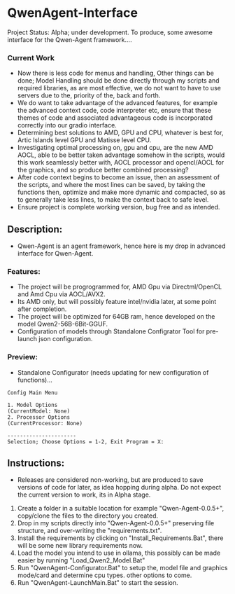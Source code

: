 # QwenAgent-Interface
Project Status: Alpha; under development. To produce, some awesome interface for the Qwen-Agent framework....

### Current Work

- Now there is less code for menus and handling, Other things can be done; Model Handling should be done directly through my scripts and required libraries, as are most effective, we do not want to have to use servers due to the, priority of the, back and forth.
- We do want to take advantage of the advanced features, for example the advanced context code, code interpreter etc, ensure that these themes of code and associated advantageous code is incorporated correctly into our gradio interface.
- Determining best solutions to AMD, GPU and CPU, whatever is best for, Artic Islands level GPU and Matisse level CPU.
- Investigating optimal processing on, gpu and cpu, are the new AMD AOCL, able to be better taken advantage somehow in the scripts, would this work seamlessly better with, AOCL processor and opencl/AOCL for the graphics, and so produce better combined processing?
- After code context begins to become an issue, then an assessment of the scripts, and where the most lines can be saved, by taking the functions then, optimize and make more dynamic and compacted, so as to generally take less lines, to make the context back to safe level. 
- Ensure project is complete working version, bug free and as intended.

## Description:
- Qwen-Agent is an agent framework, hence here is my drop in advanced interface for Qwen-Agent. 

### Features:
- The project will be progrogrammed for, AMD Gpu via Directml/OpenCL and Amd Cpu via AOCL/AVX2.
- Its AMD only, but will possibly feature intel/nvidia later, at some point after completion.
- The project will be optimized for 64GB ram, hence developed on the model Qwen2-56B-6Bit-GGUF. 
- Configuration of models through Standalone Configrator Tool for pre-launch json configuration.

### Preview:
- Standalone Configurator (needs updating for new configuration of functions)...
```
Config Main Menu

1. Model Options
(CurrentModel: None)
2. Processor Options
(CurrentProcessor: None)

----------------------
Selection; Choose Options = 1-2, Exit Program = X:
```

## Instructions:
- Releases are considered non-working, but are produced to save versions of code for later, as idea hopping during alpha. Do not expect the current version to work, its in Alpha stage.
1. Create a folder in a suitable location for example "Qwen-Agent-0.0.5+", copy/clone the files to the directory you created.
2. Drop in my scripts directly into "Qwen-Agent-0.0.5+" preserving file structure, and over-writing the "requirements.txt".
3. Install the requirements by clicking on "Install_Requirements.Bat", there will be some new library requirements now.
4. Load the model you intend to use in ollama, this possibly can be made easier by running "Load_Qwen2_Model.Bat"
5. Run "QwenAgent-Configurator.Bat" to setup the, model file and graphics mode/card and determine cpu types. other options to come.
6. Run "QwenAgent-LaunchMain.Bat" to start the session. 



